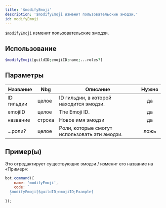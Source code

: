 ```yaml
---
title: '$modifyEmoji'
description: '$modifyEmoji изменит пользовательские эмодзи.'
id: modifyEmoji
---
```


`$modifyEmoji` изменит пользовательские эмодзи.

## Использование

```php
$modifyEmoji[guildID;emojiID;name;...roles?]
```

## Параметры

| Название   | Nbg    | Описание                                      | Нужно |
| ---------- | ------ | --------------------------------------------- |:-----:|
| ID гильдии | целое  | ID гильдии, в которой находится эмодзи.       |  да   |
| emojiID    | целое  | The Emoji ID.                                 |  да   |
| название   | строка | Новое имя эмодзи                              |  да   |
| ...роли?   | целое  | Роли, которые смогут использовать эти эмодзи. | ложь  |

## Пример(ы)

Это отредактирует существующие эмодзи / изменит его название на «Пример»:

```javascript
bot.command({
    name: 'modifyEmoji',
    code: `
  $modifyEmoji[$guildID;emojiID;Example]
  `
});
```
